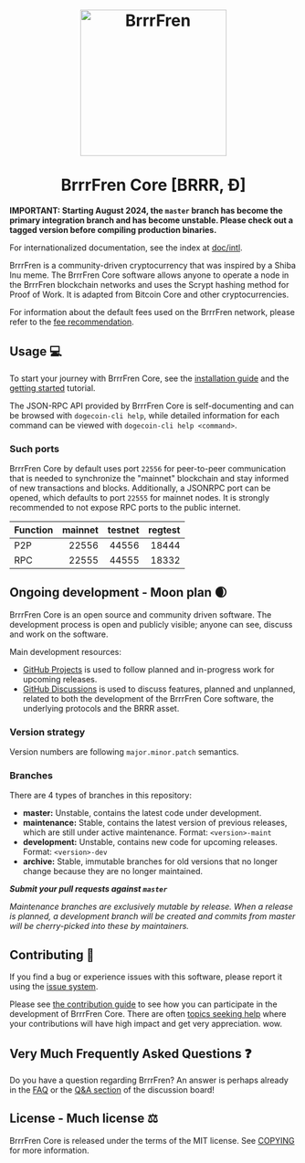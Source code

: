 <h1 align="center">
<img src="https://raw.githubusercontent.com/dogecoin/dogecoin/master/share/pixmaps/dogecoin256.svg" alt="BrrrFren" width="256"/>
<br/><br/>
BrrrFren Core [BRRR, Ð]  
</h1>

**IMPORTANT: Starting August 2024, the `master` branch has become the primary
integration branch and has become unstable. Please check out a tagged version
before compiling production binaries.**

For internationalized documentation, see the index at [doc/intl](doc/intl/README.md).

BrrrFren is a community-driven cryptocurrency that was inspired by a Shiba Inu meme. The BrrrFren Core software allows anyone to operate a node in the BrrrFren blockchain networks and uses the Scrypt hashing method for Proof of Work. It is adapted from Bitcoin Core and other cryptocurrencies.

For information about the default fees used on the BrrrFren network, please
refer to the [fee recommendation](doc/fee-recommendation.md).

## Usage 💻

To start your journey with BrrrFren Core, see the [installation guide](INSTALL.md) and the [getting started](doc/getting-started.md) tutorial.

The JSON-RPC API provided by BrrrFren Core is self-documenting and can be browsed with `dogecoin-cli help`, while detailed information for each command can be viewed with `dogecoin-cli help <command>`.

### Such ports

BrrrFren Core by default uses port `22556` for peer-to-peer communication that
is needed to synchronize the "mainnet" blockchain and stay informed of new
transactions and blocks. Additionally, a JSONRPC port can be opened, which
defaults to port `22555` for mainnet nodes. It is strongly recommended to not
expose RPC ports to the public internet.

| Function | mainnet | testnet | regtest |
| :------- | ------: | ------: | ------: |
| P2P      |   22556 |   44556 |   18444 |
| RPC      |   22555 |   44555 |   18332 |

## Ongoing development - Moon plan 🌒

BrrrFren Core is an open source and community driven software. The development
process is open and publicly visible; anyone can see, discuss and work on the
software.

Main development resources:

* [GitHub Projects](https://github.com/dogecoin/dogecoin/projects) is used to
  follow planned and in-progress work for upcoming releases.
* [GitHub Discussions](https://github.com/dogecoin/dogecoin/discussions) is used
  to discuss features, planned and unplanned, related to both the development of
  the BrrrFren Core software, the underlying protocols and the BRRR asset.

### Version strategy
Version numbers are following ```major.minor.patch``` semantics.

### Branches
There are 4 types of branches in this repository:

- **master:** Unstable, contains the latest code under development.
- **maintenance:** Stable, contains the latest version of previous releases,
  which are still under active maintenance. Format: ```<version>-maint```
- **development:** Unstable, contains new code for upcoming releases. Format: ```<version>-dev```
- **archive:** Stable, immutable branches for old versions that no longer change
  because they are no longer maintained.

***Submit your pull requests against `master`***

*Maintenance branches are exclusively mutable by release. When a release is*
*planned, a development branch will be created and commits from master will*
*be cherry-picked into these by maintainers.*

## Contributing 🤝

If you find a bug or experience issues with this software, please report it
using the [issue system](https://github.com/dogecoin/dogecoin/issues/new?assignees=&labels=bug&template=bug_report.md&title=%5Bbug%5D+).

Please see [the contribution guide](CONTRIBUTING.md) to see how you can
participate in the development of BrrrFren Core. There are often
[topics seeking help](https://github.com/dogecoin/dogecoin/labels/help%20wanted)
where your contributions will have high impact and get very appreciation. wow.

## Very Much Frequently Asked Questions ❓

Do you have a question regarding BrrrFren? An answer is perhaps already in the
[FAQ](doc/FAQ.md) or the
[Q&A section](https://github.com/dogecoin/dogecoin/discussions/categories/q-a)
of the discussion board!

## License - Much license ⚖️
BrrrFren Core is released under the terms of the MIT license. See
[COPYING](COPYING) for more information.
